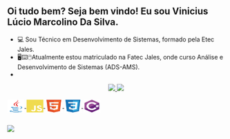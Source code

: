 ## Oi tudo bem? Seja bem vindo! Eu sou Vinicius Lúcio Marcolino Da Silva.
-  💻 Sou Técnico em Desenvolvimento de Sistemas, formado pela Etec Jales.
-   🖥️⌨️🖱️Atualmente estou matriculado na Fatec Jales, onde curso Análise e Desenvolvimento de Sistemas (ADS-AMS).
-   

<div align="center">
  <a href="https://github.com/VINIshow1907/">
  <img height="165em" src="https://github-readme-stats.vercel.app/api?username=VINIshow1907&show_icons=true&theme=dark&include_all_commits=true&count_private=true"/>
  <img height="165em" src="https://github-readme-stats.vercel.app/api/top-langs/?username=VINIshow1907&layout=compact&langs_count=7&theme=dark"/>
</div>

<div style="display: inline_block"><br>
  <img align="center" alt="Java logo" height="30" width="40" src="https://raw.githubusercontent.com/devicons/devicon/master/icons/java/java-original.svg">
  <img align="center" alt="Js logo" height="30" width="40" src="https://raw.githubusercontent.com/devicons/devicon/master/icons/javascript/javascript-plain.svg">
  <img align="center" alt="HTML logo" height="30" width="40" src="https://raw.githubusercontent.com/devicons/devicon/master/icons/html5/html5-original.svg">
  <img align="center" alt="CSS logo" height="30" width="40" src="https://raw.githubusercontent.com/devicons/devicon/master/icons/css3/css3-original.svg">
  <img align="center" alt="Csharp logo" height="30" width="40" src="https://raw.githubusercontent.com/devicons/devicon/master/icons/csharp/csharp-original.svg">
</div>

##
 
<div> 
  <a href="https://www.linkedin.com/in/VINIshow1907" target="_blank"><img src="https://img.shields.io/badge/-LinkedIn-%230077B5?style=for-the-badge&logo=linkedin&logoColor=white" target="_blank"></a>  
</div>
